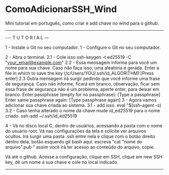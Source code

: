 # ComoAdicionarSSH_Wind
Mini tutorial em português, como criar e add chave no wind para o github.

*******************************


--- T U T O R I A L —


1 -  Instale o Git no seu computador.
	1 - Configure o Git no seu computador.

2 - Abra o terminal.
	2.1 - Cole isso ssh-keygen -t ed25519 -C "your_email@example.com"
	2.2 - Essa mensagem informa para você um nome para sua chave. Caso não faça isso, uma aleatória é gerada.
	 Enter a file in which to save the key (/c/Users/YOU/.ssh/id_ALGORITHM):[Press enter]
	2.3 Outra mensagem irá surgir pedindo que você informe uma frase de segurança. Caso não informe, ficará em branco, observação, ficar sem essa frase
	de segurança não é um problema, aperte enter, para deixar em branco.
	Enter passphrase (empty for no passphrase): [Type a passphrase]
	Enter same passphrase again: [Type passphrase again]
3 - Agora vamos adicionar sua chave criada ao sistema.
	3.1 - add isso. eval "$(ssh-agent -s)
	3.2 - Caso tenha alterado o nome da chave mude id_ed25519 para o nome criado. ssh-add ~/.ssh/id_ed25519

4 - Vá no disco local C, dentro de usuários, acessando a pasta com o nome do usuário root. Vá nas configurações da tela e solicite ver arquivos ocultos. Irá surgir
uma pasta .ssh entre nela e clique com o botão direito dentro dela, botão esquerdo git bash aqui. escreva "cat "nome do arquivo".pub " assim você irá ter acesso
ao conteúdo do arquivo, copie.

Vá até o github. Acesse a configuração, clique em SSH, clique em new SSH key, dê um nome a sua chave e cole no local indicado. 




*******************************

